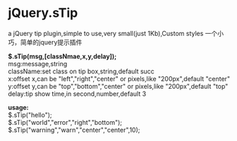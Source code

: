 jQuery.sTip
===========

a jQuery tip plugin,simple to use,very small(just 1Kb),Custom styles
一个小巧，简单的jquery提示插件

**$.sTip(msg,[classNmae,x,y,delay]);**  
    msg:message,string  
    className:set class on tip box,string,default succ  
    x:offset x,can be "left","right","center" or pixels,like "200px",default "center"  
    y:offset y,can be "top","bottom","center" or pixels,like "200px",default "top"  
    delay:tip show time,in second,number,default 3

**usage:**  
$.sTip("hello");  
$.sTip("world","error","right","bottom");  
$.sTip("warning","warn","center","center",10);  